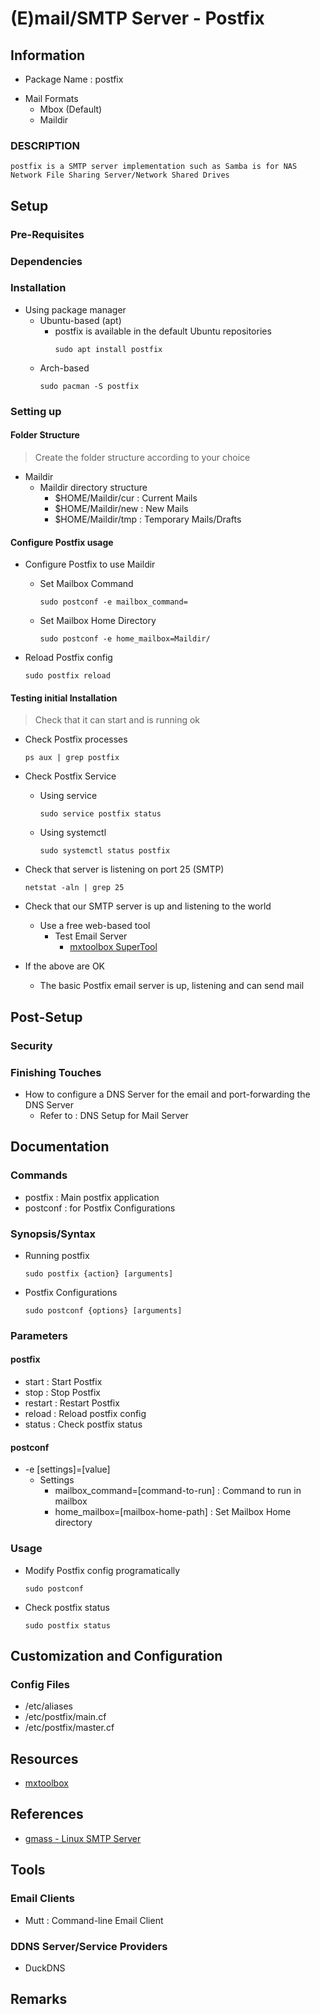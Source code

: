 # (E)mail/SMTP Server - Postfix

## Information

+ Package Name : postfix
- Mail Formats
	+ Mbox (Default)
	+ Maildir

### DESCRIPTION
```
postfix is a SMTP server implementation such as Samba is for NAS Network File Sharing Server/Network Shared Drives
```

## Setup

### Pre-Requisites

### Dependencies

### Installation
- Using package manager
	- Ubuntu-based (apt)
		+ postfix is available in the default Ubuntu repositories
			```console
			sudo apt install postfix
			```
	- Arch-based
		```console
		sudo pacman -S postfix
		```

### Setting up

#### Folder Structure
> Create the folder structure according to your choice 
- Maildir
	- Maildir directory structure
		+ $HOME/Maildir/cur : Current Mails
		+ $HOME/Maildir/new : New Mails
 		+ $HOME/Maildir/tmp : Temporary Mails/Drafts

#### Configure Postfix usage
- Configure Postfix to use Maildir
	- Set Mailbox Command
		```console
		sudo postconf -e mailbox_command=
		```
	
	- Set Mailbox Home Directory
		```console
		sudo postconf -e home_mailbox=Maildir/
		```

- Reload Postfix config
	```console
	sudo postfix reload
	```

#### Testing initial Installation
> Check that it can start and is running ok

- Check Postfix processes
	```console
	ps aux | grep postfix
	```

- Check Postfix Service
	- Using service
		```console
		sudo service postfix status
		```
	- Using systemctl
		```console
		sudo systemctl status postfix
		```

- Check that server is listening on port 25 (SMTP)
	```console
	netstat -aln | grep 25
	```

- Check that our SMTP server is up and listening to the world
	- Use a free web-based tool
		- Test Email Server
			+ [mxtoolbox SuperTool](https://mxtoolbox.com/SuperTool.aspx#)

- If the above are OK
	+ The basic Postfix email server is up, listening and can send mail

## Post-Setup

### Security

### Finishing Touches
- How to configure a DNS Server for the email and port-forwarding the DNS Server
	+ Refer to : DNS Setup for Mail Server

## Documentation

### Commands
+ postfix : Main postfix application
+ postconf : for Postfix Configurations

### Synopsis/Syntax

- Running postfix
	```console
	sudo postfix {action} [arguments]
	```

- Postfix Configurations
	```
	sudo postconf {options} [arguments]
	```

### Parameters

#### postfix
+ start : Start Postfix
+ stop : Stop Postfix
+ restart : Restart Postfix
+ reload : Reload postfix config
+ status : Check postfix status

#### postconf
+ -e [settings]=[value]
	- Settings
		+ mailbox_command=[command-to-run] : Command to run in mailbox
		+ home_mailbox=[mailbox-home-path] : Set Mailbox Home directory

### Usage

- Modify Postfix config programatically
	```console
	sudo postconf
	```

- Check postfix status
	```console
	sudo postfix status
	```

## Customization and Configuration

### Config Files
+ /etc/aliases
+ /etc/postfix/main.cf
+ /etc/postfix/master.cf

## Resources
+ [mxtoolbox](https://mxtoolbox.com/SuperTool.aspx#)

## References
+ [gmass - Linux SMTP Server](https://www.gmass.co/blog/smtp-server-linux/)

## Tools
### Email Clients
+ Mutt : Command-line Email Client

### DDNS Server/Service Providers
+ DuckDNS

## Remarks
